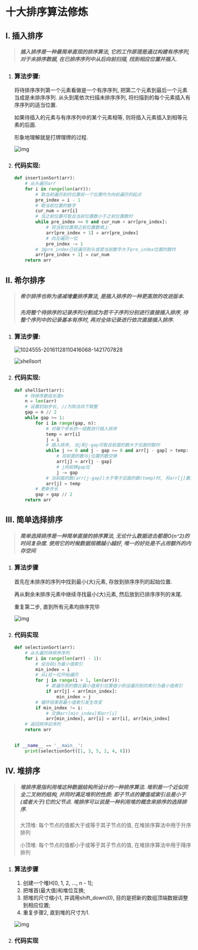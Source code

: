 # 十大排序算法修炼

## I. 插入排序

> ##### 插入排序是一种最简单直观的排序算法, 它的工作原理是通过构建有序序列, 对于未排序数据, 在已排序序列中从后向前扫描, 找到相应位置并插入.

1. ### 算法步骤:

    将待排序序列第一个元素看做是一个有序序列, 把第二个元素到最后一个元素当成是未排序序列. 从头到尾依次扫描未排序序列, 将扫描到的每个元素插入有序序列的适当位置. 

    如果待插入的元素与有序序列中的某个元素相等, 则将插入元素插入到相等元素的后面.

    形象地理解就是打牌理牌的过程.

    ![img](imgs/insertionSort.gif)

2. ### 代码实现:

    ```python
    def insertionSort(arr):
        # 从头遍历arr
        for i in range(len(arr)):
            # 取当前遍历到的位置前一个位置作为向前遍历的起点
            pre_index = i - 1
            # 取当前位置的数字
            cur_num = arr[i]
            # 当之前位置可取且当前位置数小于之前位置数时
            while pre_index >= 0 and cur_num < arr[pre_index]:
                # 将当前位置用之前位置数填上
                arr[pre_index + 1] = arr[pre_index]
                # 向左遍历一位
                pre_index -= 1
            # 当pre_index已经遍历到头或是当前数字大于pre_index位置的数时
            arr[pre_index + 1] = cur_num
        return arr
    ```


## II. 希尔排序

> ##### 希尔排序也称为递减增量排序算法, 是插入排序的一种更高效的改进版本.
>
> ##### 先将整个待排序的记录序列分割成为若干子序列分别进行直接插入排序, 待整个序列中的记录基本有序时, 再对全体记录进行依次直接插入排序.

1. ### 算法步骤:

    ![1024555-20161128110416068-1421707828](imgs/1024555-20161128110416068-1421707828-2581271.png)

    ![shellsort](imgs/shellsort.gif)

2. ### 代码实现:

    ```python
    def shellSort(arr):
        # 待排序数组长度n
        n = len(arr)
        # 设置初始步长, //为除法向下取整
        gap = n // 2
        while gap >= 1:
            for i in range(gap, n):
                # 对每个步长的一组数进行插入排序
                temp = arr[i]
                j = i
                # 插入排序, 当j和j-gap可取且前面的数大于后面的数时
                while j >= 0 and j - gap >= 0 and arr[j - gap] > temp:
                    # 将前面的数与j位置的数交换
                    arr[j] = arr[j - gap]
                    # j向前移gap位
                    j -= gap
                # 当前面的数(arr[j-gap])大于等于后面的数(temp)时, 将arr[j]置为temp
                arr[j] = temp
            # 更新步长
            gap = gap // 2
        return arr
    ```


## III. 简单选择排序

> ##### 简单选择排序是一种简单直接的排序算法, 无论什么数据进去都是O(n^2)的时间复杂度. 使用它的时候数据规模越小越好, 唯一的好处是不占用额外的内存空间

1. ### 算法步骤

    首先在未排序的序列中找到最小(大)元素, 存放到排序序列的起始位置.

    再从剩余未排序元素中继续寻找最小(大)元素, 然后放到已排序序列的末尾.

    重复第二步, 直到所有元素均排序完毕

    ![img](imgs/selectionSort.gif)

2. ### 代码实现

    ```python
    def selectionSort(arr):
        # 从头遍历待排序序列
        for i in range(len(arr) - 1):
            # 设当前i为最小值索引
            min_index = i
            # 从i后一位开始遍历
            for j in range(i + 1, len(arr)):
                # 若遍历到的数比最小值索引位置值小则设遍历到的索引为最小值索引
                if arr[j] < arr[min_index]:
                    min_index = j
            # 循环结束若最小值索引发生改变
            if min_index != i:
                # 交换arr[min_index]和arr[i]
                arr[min_index], arr[i] = arr[i], arr[min_index]
        # 返回排序后序列
        return arr
    
    
    if __name__ == '__main__':
        print(selectionSort([1, 3, 5, 2, 4, 6]))
    ```

## IV. 堆排序

> ##### 堆排序是指利用堆这种数据结构所设计的一种排序算法. 堆积是一个近似完全二叉树的结构, 并同时满足堆积的性质: 即子节点的键值或索引总是小于(或者大于)它的父节点. 堆排序可以说是一种利用堆的概念来排序的选择排序.
>
> 大顶堆: 每个节点的值都大于或等于其子节点的值, 在堆排序算法中用于升序排列
>
> 小顶堆: 每个节点的值都小于或等于其子节点的值, 在堆排序算法中用于降序排列

1. ### 算法步骤

    1. 创建一个堆H[0, 1, 2, …, n - 1];
    2. 把堆首(最大值)和堆位互换;
    3. 把堆的尺寸缩小1, 并调用shift_down(0), 目的是把新的数组顶端数据调整到相应位置;
    4. 重复步骤2, 直到堆的尺寸为1.

    ![img](imgs/Sorting_heapsort_anim.gif)

2. ### 代码实现

    ```python
    
    ```

    